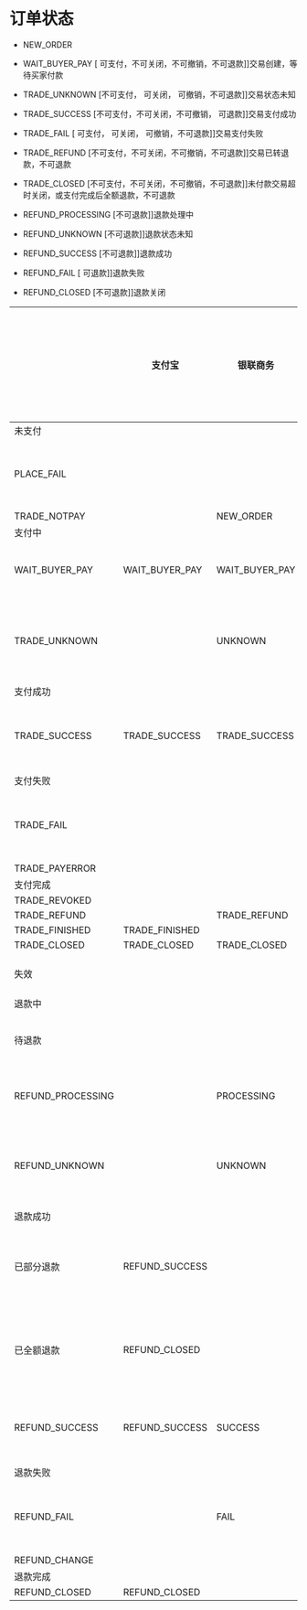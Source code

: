 # 订单状态

-  NEW_ORDER 
-  WAIT_BUYER_PAY     [  可支付，不可关闭，不可撤销，不可退款]]交易创建，等待买家付款
-  TRADE_UNKNOWN      [不可支付，  可关闭，  可撤销，不可退款]]交易状态未知
-  TRADE_SUCCESS      [不可支付，不可关闭，不可撤销，  可退款]]交易支付成功
-  TRADE_FAIL         [  可支付，  可关闭，  可撤销，不可退款]]交易支付失败
-  TRADE_REFUND       [不可支付，不可关闭，不可撤销，不可退款]]交易已转退款，不可退款
-  TRADE_CLOSED       [不可支付，不可关闭，不可撤销，不可退款]]未付款交易超时关闭，或支付完成后全额退款，不可退款

-  REFUND_PROCESSING  [不可退款]]退款处理中
-  REFUND_UNKNOWN     [不可退款]]退款状态未知
-  REFUND_SUCCESS     [不可退款]]退款成功
-  REFUND_FAIL        [  可退款]]退款失败
-  REFUND_CLOSED      [不可退款]]退款关闭

|                   |支付宝        |银联商务      |工商银行   |工商银行-融e联|微信       |建设银行|               |建设银行-外联平台|
|  ----             | ---          | ---          | ---       | ----         | ----      | ----   | ----          | ----            |
| 未支付            |              |              |           |              |           |        |               |                 |
| PLACE_FAIL        |              |              |-1:下单失败|              |           |        |               |                 |
| TRADE_NOTPAY      |              |NEW_ORDER     |           |              |NOTPAY     |N       |               |                 |
| 支付中            |              |              |           |              |           |        |               |                 |
| WAIT_BUYER_PAY    |WAIT_BUYER_PAY|WAIT_BUYER_PAY|0：支付中  |0：支付中     |USERPAYING |        |1 待支付       |                 |
| TRADE_UNKNOWN     |              |UNKNOWN       |           |              |           |U       |               |2:待银行确认     |
| 支付成功          |              |              |           |              |           |        |               |                 |
| TRADE_SUCCESS     |TRADE_SUCCESS |TRADE_SUCCESS |1：支付成功|1：支付成功   |SUCCESS    |Y       |2 成功         |1:成功           |
| 支付失败          |              |              |           |              |           |        |               |                 |
| TRADE_FAIL        |              |              |2：支付失败|2：支付失败   |           |        |3 失败         |0:失败           |
| TRADE_PAYERROR    |              |              |           |              |PAYERROR   |        |               |                 |
| 支付完成          |              |              |           |              |           |        |               |                 |
| TRADE_REVOKED     |              |              |           |              |REVOKED    |        |               |                 |
| TRADE_REFUND      |              |TRADE_REFUND  |           |              |REFUND     |        |               |                 |
| TRADE_FINISHED    |TRADE_FINISHED|              |           |              |           |        |               |                 |
| TRADE_CLOSED      |TRADE_CLOSED  |TRADE_CLOSED  |           |              |CLOSED     |        |               |                 |
| 失效              |              |              |           |              |           |        |6 失效         |                 |
| 退款中            |              |              |           |              |           |        |               |                 |
| 待退款            |              |              |           |              |           |        |7 待退款       |                 |
| REFUND_PROCESSING |              |PROCESSING    |           |              |PROCESSING |        |a 待处理       |                 |
| REFUND_UNKNOWN    |              |UNKNOWN       |0：退款可疑|              |           |        |9 待轮询       |5:待银行确认     |
| 退款成功          |              |              |           |              |           |        |               |                 |
| 已部分退款        |REFUND_SUCCESS|              |           |              |           |        |5 部分退款     |3:已部分退款     |
| 已全额退款        |REFUND_CLOSED |              |           |              |           |        |4 全部退款     |4:已全额退款     |
| REFUND_SUCCESS    |REFUND_SUCCESS|SUCCESS       |1：退款成功|1：退货成功   |SUCCESS    |        |               |                 |
| 退款失败          |              |              |           |              |           |        |               |                 |
| REFUND_FAIL       |              |FAIL          |2：退款失败|2：退货失败   |           |        |8 退款失败     |                 |
| REFUND_CHANGE     |              |              |           |              |CHANGE     |        |               |                 |
| 退款完成          |              |              |           |              |           |        |               |                 |
| REFUND_CLOSED     |REFUND_CLOSED |              |           |              |REFUNDCLOSE|        |               |                 |




